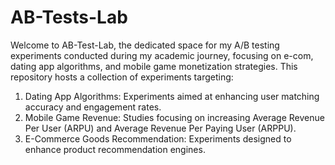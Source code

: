 # AB-Tests-Lab
Welcome to AB-Test-Lab, the dedicated space for my A/B testing experiments conducted during my academic journey, focusing on e-com, dating app algorithms, and mobile game monetization strategies. 
This repository hosts a collection of experiments targeting: 
1. Dating App Algorithms: Experiments aimed at enhancing user matching accuracy and engagement rates.
2. Mobile Game Revenue: Studies focusing on increasing Average Revenue Per User (ARPU) and Average Revenue Per Paying User (ARPPU).
3. E-Commerce Goods Recommendation: Experiments designed to enhance product recommendation engines.
